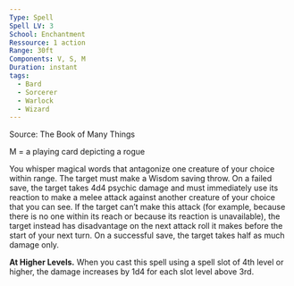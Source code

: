 ```yaml
---
Type: Spell
Spell LV: 3
School: Enchantment
Ressource: 1 action
Range: 30ft
Components: V, S, M
Duration: instant
tags:
  - Bard
  - Sorcerer
  - Warlock
  - Wizard
---
```

Source: The Book of Many Things

M = a playing card depicting a rogue

You whisper magical words that antagonize one creature of your choice within range. The target must make a Wisdom saving throw. On a failed save, the target takes 4d4 psychic damage and must immediately use its reaction to make a melee attack against another creature of your choice that you can see. If the target can’t make this attack (for example, because there is no one within its reach or because its reaction is unavailable), the target instead has disadvantage on the next attack roll it makes before the start of your next turn. On a successful save, the target takes half as much damage only.

**At Higher Levels.** When you cast this spell using a spell slot of 4th level or higher, the damage increases by 1d4 for each slot level above 3rd.